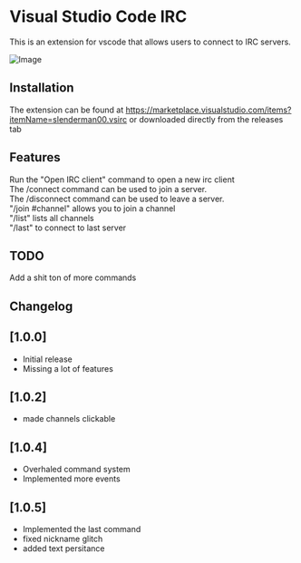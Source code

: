 # Visual Studio Code IRC
This is an extension for vscode that allows users to connect to IRC servers.

![Image](https://i.imgur.com/RBOMA7Q.png)

## Installation
The extension can be found at https://marketplace.visualstudio.com/items?itemName=slenderman00.vsirc
or downloaded directly from the releases tab

## Features

Run the "Open IRC client" command to open a new irc client <br />
The /connect command can be used to join a server.<br />
The /disconnect command can be used to leave a server.<br /> 
"/join #channel" allows you to join a channel<br />
"/list" lists all channels<br />
"/last" to connect to last server<br />

## TODO
Add a shit ton of more commands

## Changelog

## [1.0.0]

- Initial release
- Missing a lot of features

## [1.0.2]

- made channels clickable

## [1.0.4]

- Overhaled command system
- Implemented more events

## [1.0.5]

- Implemented the last command
- fixed nickname glitch
- added text persitance